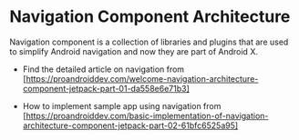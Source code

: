 # Navigation Component Architecture
Navigation component is a collection of libraries and plugins that are used to simplify Android navigation and now they are part of Android X.

* Find the detailed article on navigation from [https://proandroiddev.com/welcome-navigation-architecture-component-jetpack-part-01-da558e6e71b3]

* How to implement sample app using navigation from [https://proandroiddev.com/basic-implementation-of-navigation-architecture-component-jetpack-part-02-61bfc6525a95]

